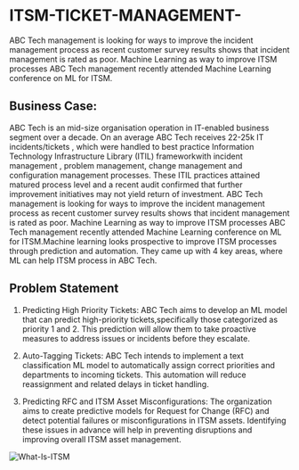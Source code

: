 # ITSM-TICKET-MANAGEMENT-
ABC Tech management is looking for ways to improve the incident management process as recent customer survey results shows that incident management is rated as poor. Machine Learning as way to improve ITSM processes ABC Tech management recently attended Machine Learning conference on ML for ITSM.

## Business Case:
ABC Tech is an mid-size organisation operation in IT-enabled business segment over a decade. On an average ABC Tech receives 22-25k IT incidents/tickets , which were handled to best practice Information Technology Infrastructure Library (ITIL) frameworkwith incident management , problem management, change management and configuration management processes. These ITIL practices attained matured process level and a recent audit confirmed that further improvement initiatives may not yield return of investment.
ABC Tech management is looking for ways to improve the incident management process as recent customer survey results shows that incident management is rated as poor.
Machine Learning as way to improve ITSM processes ABC Tech management recently attended Machine Learning conference on ML for ITSM.Machine learning looks prospective to improve ITSM processes through prediction and automation. They came up with 4 key areas, where ML can help ITSM process in ABC Tech.

## Problem Statement
   1) Predicting High Priority Tickets: ABC Tech aims to develop an ML model that can predict high-priority tickets,specifically those categorized as priority 1 and 2. This prediction will allow them to take proactive measures to address issues or incidents before they escalate.

   2) Auto-Tagging Tickets: ABC Tech intends to implement a text classification ML model to automatically assign correct priorities and departments to incoming tickets. This automation will reduce reassignment and related delays in ticket handling.

   3) Predicting RFC and ITSM Asset Misconfigurations: The organization aims to create predictive models for Request for Change (RFC) and detect potential failures or misconfigurations in ITSM assets. Identifying these issues in advance will help in preventing disruptions and improving overall ITSM asset management.

 ![What-Is-ITSM](https://github.com/AbhishekDighule/ITSM-TICKET-MANAGEMENT-/assets/145597070/391eae82-996b-49aa-ac6d-2deeab6fce7e)
                                                                    
